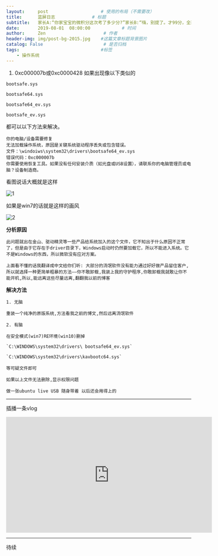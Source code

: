 ```yaml
---
layout:     post                    # 使用的布局（不需要改）
title:      蓝屏日志              # 标题
subtitle:   家长A:“你家宝宝的微积分这次考了多少分?”家长B:“嗨，别提了。才99分，全班倒数第三。 ”家长A:“你要孩子之前没定制数学加强款呐?  ”家长B:“我们家孩子爸爸嫌贵呀，只买了6个基因包，全癌症免疫和长跑、双眼皮显性遗传都有了，结果数学加强这块，就没买最新款。家长A:“那你们准备什么时候要老二啊?”家长B:“明年吧，听说明年要出新款，先天免疫疾病比现款多21种，平均寿命高40年，还有限量版的金城武颜值加强款。”家长A:“还是晚点儿要孩子好，我家这个才3岁，配置已经明显过时了。  ”家长B:“可不是，这周末我就找售后去闹一下，最起码也得让他们给打个折怎么着也得给我们家老大数学基因这块给补齐喽” #副标题
date:       2019-08-01  08:00:00            # 时间
author:     Zen                      # 作者
header-img: img/post-bg-2015.jpg    #这篇文章标题背景图片
catalog: False                       # 是否归档
tags:                               #标签
    - 操作系统
---
```


1. 0xc000007b或0xc0000428
  如果出现像以下类似的

  `bootsafe.sys`

  `bootsafe64.sys`

  `bootsafe64_ev.sys`

  `bootsafe_ev.sys`

  都可以以下方法来解决。
  ```
  你的电脑/设备需要修复
  无法加载操作系统，原因是关键系统驱动程序丢失或包含错误。
  文件：\windoiws\system32\drivers\bootsafe64_ev.sys
  错误代码：0xc000007b
  你需要使用恢复工具。如果没有任何安装介质（如光盘或USB设置），请联系你的电脑管理员或电脑？设备制造商。
  ```
  看图说话大概就是这样

  ![1](https://raw.githubusercontent.com/zhangyiming748/zhangyiming748.github.io/master/img/bluescreen/1.png)

  如果是win7的话就是这样的画风

  ![2](https://raw.githubusercontent.com/zhangyiming748/zhangyiming748.github.io/master/img/bluescreen/2.png)

  **分析原因**

    此问题就出在金山、驱动精灵等一些产品给系统加入的这个文件，它不知出于什么原因不正常了，但是由于它存在于driver目录下，Windows启动时仍然要加载它，所以不能进入系统。它不是Windows的东西，所以微软没有应对方案。

    上面看不懂的话我翻译成中文给你们听: 大部分的流氓软件没有能力通过好好做产品留住客户,所以就选择一种更简单粗暴的方法——你不敢卸载,我装上我的守护程序,你敢卸载我就敢让你不能开机,所以,能远离这些尽量远离,翻翻我以前的博客

  **解决方法**

    1. 无脑

    重装一个纯净的原版系统,方法看我之前的博文,然后远离流氓软件

    2. 有脑

    在安全模式(win7)RE环境(win10)删掉

    `C:\WINDOWS\system32\drivers\ bootsafe64_ev.sys`

    `C:\WINDOWS\system32\drivers\kavbootc64.sys`

    等可疑文件即可

    如果以上文件无法删除,显示权限问题

    做一张ubuntu live USB 随身带着 以后还会用得上的

 ----

 插播一条vlog

 <iframe width="560" height="315" src="https://www.youtube.com/embed/NaAFEBbuuD8" frameborder="0" allow="accelerometer; autoplay; encrypted-media; gyroscope; picture-in-picture" allowfullscreen></iframe>

----

 待续
